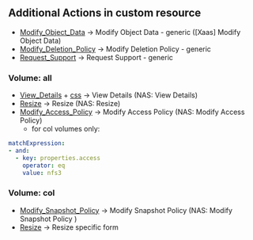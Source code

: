 ## Additional Actions in custom resource

* [Modify_Object_Data](Modify_Object_Data.yml) &rarr; Modify Object Data - generic ([Xaas] Modify Object Data)
* [Modify_Deletion_Policy](Modify_Deletion_Policy.yml) &rarr; Modify Deletion Policy - generic
* [Request_Support](Request_Support.yml) &rarr; Request Support - generic

### Volume: all
* [View_Details](View_Details.yml) + [css](View_Details.css) &rarr; View Details (NAS: View Details)
* [Resize](Resize.yml) &rarr; Resize (NAS: Resize)
* [Modify_Access_Policy](Modify_Access_Policy.yml) &rarr; Modify Access Policy (NAS: Modify Access Policy)
  * for col volumes only:
````yaml
matchExpression:
- and:
  - key: properties.access
    operator: eq
    value: nfs3
````

### Volume: col
* [Modify_Snapshot_Policy](col/Modify_Snapshot_Policy.yml) &rarr; Modify Snapshot Policy (NAS: Modify Snapshot Policy )
* [Resize](Resize.yml) &rarr; Resize specific form
